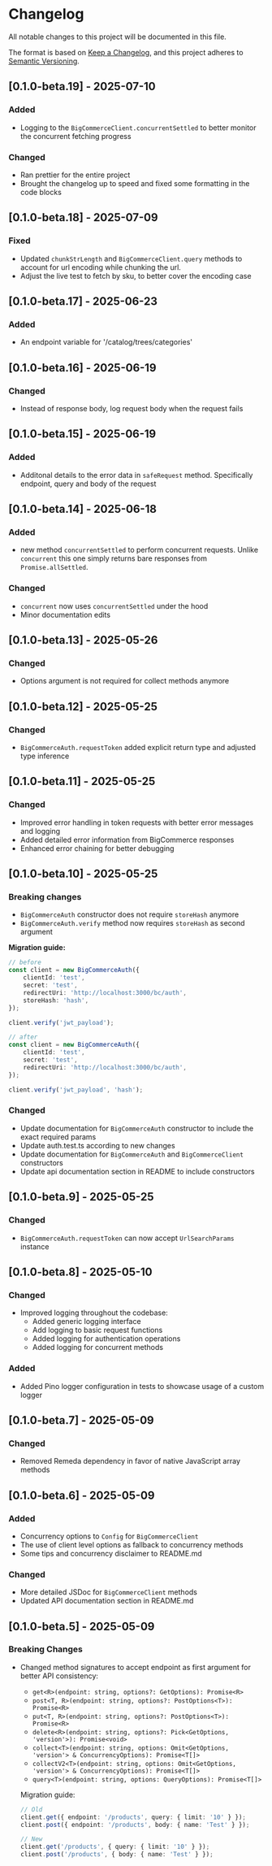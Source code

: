 # Changelog

All notable changes to this project will be documented in this file.

The format is based on [Keep a Changelog](https://keepachangelog.com/en/1.0.0/),
and this project adheres to [Semantic Versioning](https://semver.org/spec/v2.0.0.html).

## [0.1.0-beta.19] - 2025-07-10

### Added

- Logging to the `BigCommerceClient.concurrentSettled` to better monitor the concurrent fetching progress

### Changed

- Ran prettier for the entire project
- Brought the changelog up to speed and fixed some formatting in the code blocks

## [0.1.0-beta.18] - 2025-07-09

### Fixed

- Updated `chunkStrLength` and `BigCommerceClient.query` methods to account for url encoding while chunking the url.
- Adjust the live test to fetch by sku, to better cover the encoding case

## [0.1.0-beta.17] - 2025-06-23

### Added

- An endpoint variable for '/catalog/trees/categories'

## [0.1.0-beta.16] - 2025-06-19

### Changed

- Instead of response body, log request body when the request fails

## [0.1.0-beta.15] - 2025-06-19

### Added

- Additonal details to the error data in `safeRequest` method. Specifically endpoint, query and body of the request

## [0.1.0-beta.14] - 2025-06-18

### Added

- new method `concurrentSettled` to perform concurrent requests. Unlike `concurrent` this one simply returns bare responses from `Promise.allSettled`.

### Changed

- `concurrent` now uses `concurrentSettled` under the hood
- Minor documentation edits

## [0.1.0-beta.13] - 2025-05-26

### Changed

- Options argument is not required for collect methods anymore

## [0.1.0-beta.12] - 2025-05-25

### Changed

- `BigCommerceAuth.requestToken` added explicit return type and adjusted type inference

## [0.1.0-beta.11] - 2025-05-25

### Changed

- Improved error handling in token requests with better error messages and logging
- Added detailed error information from BigCommerce responses
- Enhanced error chaining for better debugging

## [0.1.0-beta.10] - 2025-05-25

### Breaking changes

- `BigCommerceAuth` constructor does not require `storeHash` anymore
- `BigCommerceAuth.verify` method now requires `storeHash` as second argument

**Migration guide:**

```ts
// before
const client = new BigCommerceAuth({
    clientId: 'test',
    secret: 'test',
    redirectUri: 'http://localhost:3000/bc/auth',
    storeHash: 'hash',
});

client.verify('jwt_payload');

// after
const client = new BigCommerceAuth({
    clientId: 'test',
    secret: 'test',
    redirectUri: 'http://localhost:3000/bc/auth',
});

client.verify('jwt_payload', 'hash');
```

### Changed

- Update documentation for `BigCommerceAuth` constructor to include the exact required params
- Update auth.test.ts according to new changes
- Update documentation for `BigCommerceAuth` and `BigCommerceClient` constructors
- Update api documentation section in README to include constructors

## [0.1.0-beta.9] - 2025-05-25

### Changed

- `BigCommerceAuth.requestToken` can now accept `UrlSearchParams` instance

## [0.1.0-beta.8] - 2025-05-10

### Changed

- Improved logging throughout the codebase:
    - Added generic logging interface
    - Add logging to basic request functions
    - Added logging for authentication operations
    - Added logging for concurrent methods

### Added

- Added Pino logger configuration in tests to showcase usage of a custom logger

## [0.1.0-beta.7] - 2025-05-09

### Changed

- Removed Remeda dependency in favor of native JavaScript array methods

## [0.1.0-beta.6] - 2025-05-09

### Added

- Concurrency options to `Config` for `BigCommerceClient`
- The use of client level options as fallback to concurrency methods
- Some tips and concurrency disclaimer to README.md

### Changed

- More detailed JSDoc for `BigCommerceClient` methods
- Updated API documentation section in README.md

## [0.1.0-beta.5] - 2025-05-09

### Breaking Changes

- Changed method signatures to accept endpoint as first argument for better API consistency:

    - `get<R>(endpoint: string, options?: GetOptions): Promise<R>`
    - `post<T, R>(endpoint: string, options?: PostOptions<T>): Promise<R>`
    - `put<T, R>(endpoint: string, options?: PostOptions<T>): Promise<R>`
    - `delete<R>(endpoint: string, options?: Pick<GetOptions, 'version'>): Promise<void>`
    - `collect<T>(endpoint: string, options: Omit<GetOptions, 'version'> & ConcurrencyOptions): Promise<T[]>`
    - `collectV2<T>(endpoint: string, options: Omit<GetOptions, 'version'> & ConcurrencyOptions): Promise<T[]>`
    - `query<T>(endpoint: string, options: QueryOptions): Promise<T[]>`

    Migration guide:

    ```typescript
    // Old
    client.get({ endpoint: '/products', query: { limit: '10' } });
    client.post({ endpoint: '/products', body: { name: 'Test' } });

    // New
    client.get('/products', { query: { limit: '10' } });
    client.post('/products', { body: { name: 'Test' } });
    ```
